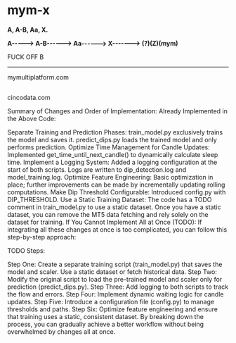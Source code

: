 # mym-x
**A, A-B, Aa, X.**



**A-----> A-B------> Aa------> X-------> (?)(Z)(mym)**




FUCK OFF B






____________________________________________________________________
mymultiplatform.com<h2></h2>
cincodata.com













Summary of Changes and Order of Implementation:
Already Implemented in the Above Code:

Separate Training and Prediction Phases:
train_model.py exclusively trains the model and saves it.
predict_dips.py loads the trained model and only performs prediction.
Optimize Time Management for Candle Updates:
Implemented get_time_until_next_candle() to dynamically calculate sleep time.
Implement a Logging System:
Added a logging configuration at the start of both scripts.
Logs are written to dip_detection.log and model_training.log.
Optimize Feature Engineering:
Basic optimization in place; further improvements can be made by incrementally updating rolling computations.
Make Dip Threshold Configurable:
Introduced config.py with DIP_THRESHOLD.
Use a Static Training Dataset:
The code has a TODO comment in train_model.py to use a static dataset.
Once you have a static dataset, you can remove the MT5 data fetching and rely solely on the dataset for training.
If You Cannot Implement All at Once (TODO):
If integrating all these changes at once is too complicated, you can follow this step-by-step approach:

TODO Steps:

Step One: Create a separate training script (train_model.py) that saves the model and scaler. Use a static dataset or fetch historical data.
Step Two: Modify the original script to load the pre-trained model and scaler only for prediction (predict_dips.py).
Step Three: Add logging to both scripts to track the flow and errors.
Step Four: Implement dynamic waiting logic for candle updates.
Step Five: Introduce a configuration file (config.py) to manage thresholds and paths.
Step Six: Optimize feature engineering and ensure that training uses a static, consistent dataset.
By breaking down the process, you can gradually achieve a better workflow without being overwhelmed by changes all at once.
